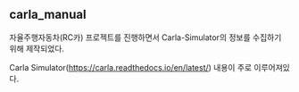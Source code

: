 ## carla_manual

자율주행자동차(RC카) 프로젝트를 진행하면서 Carla-Simulator의 정보를 수집하기 위해 제작되었다. 

Carla Simulator(https://carla.readthedocs.io/en/latest/) 내용이 주로 이루어져있다.
